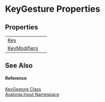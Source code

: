 # KeyGesture Properties




## Properties
<table>
<tr>
<td><a href="P_Avalonia_Input_KeyGesture_Key">Key</a></td>
<td> </td>
</tr>
<tr>
<td><a href="P_Avalonia_Input_KeyGesture_KeyModifiers">KeyModifiers</a></td>
<td> </td>
</tr>
</table>

## See Also


#### Reference
<a href="T_Avalonia_Input_KeyGesture">KeyGesture Class</a>  
<a href="N_Avalonia_Input">Avalonia.Input Namespace</a>  
